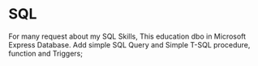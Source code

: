 # SQL
For many request about my SQL Skills,
This education dbo in Microsoft Express Database.
Add simple SQL Query and Simple T-SQL procedure, function and Triggers;


